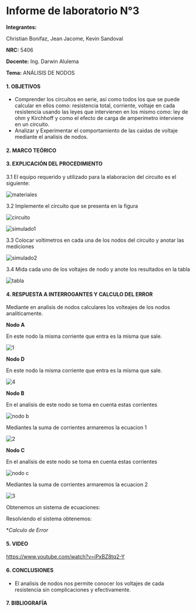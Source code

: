 # Informe de laboratorio N°3

**Integrantes:**

Christian Bonifaz, Jean Jacome, Kevin Sandoval

**NRC:** 5406

**Docente:** Ing. Darwin Alulema

**Tema:** ANÁLISIS DE NODOS

#### 1. OBJETIVOS 

- Comprender los circuitos en serie, así como todos los que se puede calcular en ellos como: resistencia total, corriente, voltaje en cada resistencia usando las leyes que intervienen en los mismo como: ley de ohm y Kirchhoff y como el efecto de carga de amperímetro interviene en un circuito.
- Analizar y Experimentar el comportamiento de las caidas de voltaje mediante el analisis de nodos.

#### 2. MARCO TEÓRICO 

#### 3. EXPLICACIÓN DEL PROCEDIMIENTO

3.1 El equipo requerido y utilizado para la elaboracion del circuito es el siguiente:

![materiales](https://user-images.githubusercontent.com/84586968/122478029-48e1df00-cf8e-11eb-9803-64411d688642.png)

3.2 Implemente el circuito que se presenta en la figura

![circuito](https://user-images.githubusercontent.com/84586968/122478543-33b98000-cf8f-11eb-92d1-de8f97be6f3f.png)


![simulado1](https://user-images.githubusercontent.com/84586968/122478034-4a130c00-cf8e-11eb-928b-352b7c78b8d9.png)

3.3 Colocar voltimetros en cada una de los nodos del circuito y anotar las mediciones

![simulado2](https://user-images.githubusercontent.com/84586968/122478032-497a7580-cf8e-11eb-99b0-1c009522b6f5.png)

3.4 Mida cada uno de los voltajes de nodo y anote los resultados en la tabla 

![tabla](https://user-images.githubusercontent.com/84586968/122478295-c73e8100-cf8e-11eb-8493-eb7c5369f049.png)

#### 4. RESPUESTA A INTERROGANTES Y CALCULO DEL ERROR

Mediante en analisis de nodos calculares los volteajes de los nodos analiticamente.

**Nodo A**

En este nodo la misma corriente que entra es la misma que sale.

![1](https://user-images.githubusercontent.com/84586968/122480283-2ce03c80-cf92-11eb-8e4e-a262c4cf1c5f.png)

**Nodo D**

En este nodo la misma corriente que entra es la misma que sale.

![4](https://user-images.githubusercontent.com/84586968/122480285-2ce03c80-cf92-11eb-93a8-a08f88057d83.png)

**Nodo B**

En el analisis de este nodo se toma en cuenta estas corrientes 

![nodo b](https://user-images.githubusercontent.com/84586968/122480639-d6273280-cf92-11eb-9d20-a9f6a32c3f73.png)


Mediantes la suma de corrientes armaremos la ecuacion 1

![2](https://user-images.githubusercontent.com/84586968/122480286-2ce03c80-cf92-11eb-8f47-52f8fa84375f.png)

**Nodo C**

En el analisis de este nodo se toma en cuenta estas corrientes 

![nodo c](https://user-images.githubusercontent.com/84586968/122480637-d6273280-cf92-11eb-990c-98eb59a399de.png)

Mediantes la suma de corrientes armaremos la ecuacion 2

![3](https://user-images.githubusercontent.com/84586968/122480282-2c47a600-cf92-11eb-9d9c-6b3a2fce566c.png)

Obtenemos un sistema de ecuaciones:

Resolviendo el sistema obtenemos:

**Calculo de Error*



#### 5. VIDEO

https://www.youtube.com/watch?v=iPxBZ8tq2-Y


#### 6. CONCLUSIONES 
- El analisis de nodos nos permite conocer los voltajes de cada resistencia sin complicaciones y efectivamente.

#### 7. BIBLIOGRAFÍA
